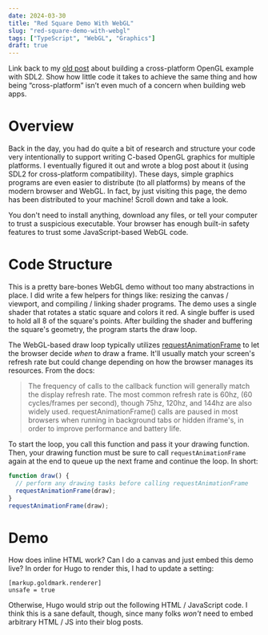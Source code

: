 ```yaml
---
date: 2024-03-30
title: "Red Square Demo With WebGL"
slug: "red-square-demo-with-webgl"
tags: ["TypeScript", "WebGL", "Graphics"]
draft: true
---
```


Link back to my [old post](/a-multi-platform-modern-opengl-demo-with-sdl2) about building a cross-platform OpenGL example with SDL2.
Show how little code it takes to achieve the same thing and how being “cross-platform” isn’t even much of a concern when building web apps.

# Overview

Back in the day, you had do quite a bit of research and structure your code very intentionally to support writing C-based OpenGL graphics for multiple platforms.
I eventually figured it out and wrote a blog post about it (using SDL2 for cross-platform compatibility).
These days, simple graphics programs are even easier to distribute (to all platforms) by means of the modern browser and WebGL.
In fact, by just visiting this page, the demo has been distributed to your machine!
Scroll down and take a look.

You don't need to install anything, download any files, or tell your computer to trust a suspicious executable.
Your browser has enough built-in safety features to trust some JavaScript-based WebGL code.

# Code Structure

This is a pretty bare-bones WebGL demo without too many abstractions in place.
I did write a few helpers for things like: resizing the canvas / viewport, and compiling / linking shader programs.
The demo uses a single shader that rotates a static square and colors it red.
A single buffer is used to hold all 8 of the square's points.
After building the shader and buffering the square's geometry, the program starts the draw loop.

The WebGL-based draw loop typically utilizes [requestAnimationFrame](https://developer.mozilla.org/en-US/docs/Web/API/window/requestAnimationFrame) to let the browser decide _when_ to draw a frame.
It'll usually match your screen's refresh rate but could change depending on how the browser manages its resources.
From the docs:

> The frequency of calls to the callback function will generally match the display refresh rate. The most common refresh rate is 60hz, (60 cycles/frames per second), though 75hz, 120hz, and 144hz are also widely used. requestAnimationFrame() calls are paused in most browsers when running in background tabs or hidden iframe's, in order to improve performance and battery life.

To start the loop, you call this function and pass it your drawing function.
Then, your drawing function must be sure to call `requestAnimationFrame` again at the end to queue up the next frame and continue the loop.
In short:

```js
function draw() {
  // perform any drawing tasks before calling requestAnimationFrame
  requestAnimationFrame(draw);
}
requestAnimationFrame(draw);
```

# Demo

How does inline HTML work?
Can I do a canvas and just embed this demo live?
In order for Hugo to render this, I had to update a setting:

```
[markup.goldmark.renderer]
unsafe = true
```

Otherwise, Hugo would strip out the following HTML / JavaScript code.
I think this is a sane default, though, since many folks _won't_ need to embed arbitrary HTML / JS into their blog posts.

<canvas id="glcanvas" width="480" height="480"></canvas>

<script>
	function resizeGL(gl) {
		const canvas = gl.canvas;
		const width = canvas.clientWidth;
		const height = canvas.clientHeight;
		if (gl.canvas.width != width || gl.canvas.height != height) {
			gl.canvas.width = width;
			gl.canvas.height = height;
			gl.viewport(0, 0, width, height);
		}
	}

	function compileShader(gl, shader, source) {
		gl.shaderSource(shader, source);

		gl.compileShader(shader);
		if (!gl.getShaderParameter(shader, gl.COMPILE_STATUS)) {
			throw new Error(gl.getShaderInfoLog(shader));
		}
	}

	function linkProgram(gl, program, vertShader, fragShader) {
		gl.attachShader(program, vertShader);
		gl.attachShader(program, fragShader);

		gl.linkProgram(program);
		if (!gl.getProgramParameter(program, gl.LINK_STATUS)) {
			throw new Error(gl.getProgramInfoLog(program));
		}

		gl.detachShader(program, vertShader);
		gl.detachShader(program, fragShader);
	}

	function compileAndLinkShader(gl, vertSource, fragSource) {
		const vertShader = gl.createShader(gl.VERTEX_SHADER);
		compileShader(gl, vertShader, vertSource);

		const fragShader = gl.createShader(gl.FRAGMENT_SHADER);
		compileShader(gl, fragShader, fragSource);

		const program = gl.createProgram();
		linkProgram(gl, program, vertShader, fragShader);

		gl.deleteShader(vertShader);
		gl.deleteShader(fragShader);

		return program
	}

	function main() {
		const canvas = document.querySelector("#glcanvas");

		const gl = canvas.getContext("webgl2");
		if (gl === null) {
			const msg = "Unable to initialize WebGL2. Your browser or machine may not support it.";
			throw new Error(msg);
		}

		console.log("WebGL Vendor:   %s\n", gl.getParameter(gl.VENDOR));
		console.log("WebGL Renderer: %s\n", gl.getParameter(gl.RENDERER));
		console.log("WebGL Version:  %s\n", gl.getParameter(gl.VERSION));
		console.log("GLSL Version:   %s\n", gl.getParameter(gl.SHADING_LANGUAGE_VERSION));

		const vertSource = `
		    #version 300 es

			in vec2 aPosition;

			uniform float uAngle;

			void main() {
				mat2 rotate = mat2(cos(uAngle), -sin(uAngle), sin(uAngle), cos(uAngle));
				gl_Position = vec4(0.75 * rotate * aPosition, 0.0, 1.0);
			}
		`;
		const fragSource = `
		    #version 300 es
			precision highp float;

			out vec4 vColor;

			void main() {
			    vColor = vec4(1, 0.15, 0.15, 1);
			}
		`;
		const shader = compileAndLinkShader(gl, vertSource.trim(), fragSource.trim());

		const uAngle = gl.getUniformLocation(shader, "uAngle");

		const square = [
			-1.0,  1.0,
			-1.0, -1.0,
			 1.0,  1.0,
			 1.0, -1.0,
		];

		const vao = gl.createVertexArray();
		gl.bindVertexArray(vao);

		const vbo = gl.createBuffer();
		gl.bindBuffer(gl.ARRAY_BUFFER, vbo);
		gl.bufferData(gl.ARRAY_BUFFER, new Float32Array(square), gl.STATIC_DRAW);

		gl.enableVertexAttribArray(0);
		gl.vertexAttribPointer(0, 2, gl.FLOAT, false, 8, 0);

		gl.bindVertexArray(null);

		function draw(time) {
			resizeGL(gl);
			gl.clearColor(0.2, 0.3, 0.4, 1.0);
			gl.clear(gl.COLOR_BUFFER_BIT);

			const angle = time / 1000;
			gl.useProgram(shader);
			gl.uniform1f(uAngle, angle);
			gl.bindVertexArray(vao);
			gl.drawArrays(gl.TRIANGLE_STRIP, 0, 4);

			requestAnimationFrame(draw);
		}

		requestAnimationFrame(draw);
	}

	main();
</script>
